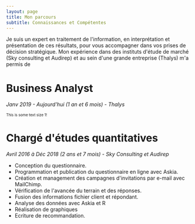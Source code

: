 ```yaml
---
layout: page
title: Mon parcours 
subtitle: Connaissances et Compétentes
---
```


Je suis un expert en traitement de l'information, en interprétation et présentation de ces résultats, pour vous accompagner dans vos prises de décision stratégique. Mon expérience dans des instituts d'étude de marché (Sky consulting et Audirep) et au sein d'une grande entreprise (Thalys) m'a permis de  


# <i class="fas fa-tachometer-alt"></i> Business Analyst
_Janv 2019 - Aujourd'hui (1 an et 6 mois) - Thalys_

<font size="1">This is some text size 1!</font>

# <i class="far fa-chart-bar"></i> Chargé d'études quantitatives
_Avril 2016 à Déc 2018 (2 ans et 7 mois) - Sky Consulting et Audirep_



* Conception du questionnaire. 
* Programmation et publication du questionnaire en ligne avec Askia. 
* Création et management des campagnes d'invitations par e-mail avec MailChimp.  
* Vérification de l'avancée du terrain et des réponses. 
* Fusion des informations fichier client et répondant. 
* Analyse des données avec Askia et R
* Réalisation de graphiques 
* Ecriture de recommandation. 
